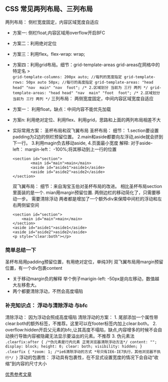 ## CSS 常见两列布局、三列布局
两列布局： 侧栏宽度固定，内容区域宽度自适应
- 方案一: 侧栏float,内容区域用overflow开启BFC
- 方案二：利用绝对定位
- 方案三：利用flex。flex-wrap: wrap;
- 方案四：利用grid布局。细节：grid-template-areas grid-areas在网格中的特定名
        >  
        ```
        grid-template-columns: 200px auto; //每列的宽度指定
        grid-template-rows: 50px auto 50px; //每行的高度指定
        grid-template-areas: "head head"
                             "nav  main"
                             "nav  foot"; /* 2.区域划分 当前为 三行 两列 */
        grid-template-areas: "head head"
                             "nav  main"
                             "foot  foot"; /* 2.区域划分 当前为 三行 两列 */
        ```
三列布局： 两侧宽度固定，中间内容区域宽度自适应
- 方案一： 利用float，缺点：中间内容不能优先加载
- 方案n:   利用绝对定位、利用flex、利用grid，思路和上面的两列布局相差不大
- 实际常用方案： 圣杯布局和双飞翼布局
    圣杯布局： 
    细节： 
    1.section要设置padding为2边的侧栏预留位置。 
    2.main和aside都要向左浮动,aside就会挤到下一行。 
    3.利用magin负去移动aside,
    4.页面最小宽度
    解释: 对于aside-left： margin-left： -100%;将其移动到上一行的位置

    ```
    <section id="section">
            <main id="main">main</main>
            <aside id="aside1">aside1</aside>
            <aside id="aside2">aside2</aside>
    </section>
    ```
    双飞翼布局：
    细节：来自淘宝玉伯对圣杯布局的改进。
    相比圣杯布局section里面装的是一个. 
    mian用margin预留位置. 
    两侧边栏的移动简化了，只需要移动一步。
    需要清除浮动
    两者都是增加了一个额外div来保障中间栏的浮动和左右两侧留空间
    ```
    <section id="section">
        <main id="main">main</main>
    </section>
    <aside id="aside1">aside1</aside>
    <aside id="aside2">aside2</aside>
    <p style="clear:both"></p> 
    ```

### 简单总结一下 
圣杯布局用padding预留位置，有用绝对定位，单纯3列
双飞翼布局用margin预留位置，有一个div包裹content
- 关于移动margin负的解释 举个例子marigin-left: -50px是向左移动，数值越大左移愈大。
- 两个都要清除浮动，不然会高度塌陷

### 补充知识点： 浮动与清除浮动 与bfc
清除浮动： 因为浮动会照成高度塌陷
清除浮动的方案：  1. 尾部添加一个属性带clear:both的额外标签，不推荐。这里可以在footer标签内加上clear:both。
                2. overflow:hidden开启父元素的bfc,让其高度不塌陷，缺点,内容增多的时候不会自动换行导致内容被隐藏无法显示要溢出的元素。不推荐
                3. 伪元素法
                ```
                .clearfix:after {
                    /*伪元素是行内元素 正常浏览器清除浮动方法*/
                    content: "";
                    display: block;
                    height: 0;
                    clear: both;
                    visibility: hidden;
                }
                .clearfix {
                    *zoom: 1;
                    /*ie6清除浮动的方式 *号只有IE6-IE7执行，其他浏览器不执行*/
                }
                ```
浮动的包裹性： 浮动具有包裹性，在不显式设置宽度的情况下会自动“收缩”到内容的尺寸大小


[优秀参考文章](https://www.jianshu.com/p/81ef7e7094e8)
